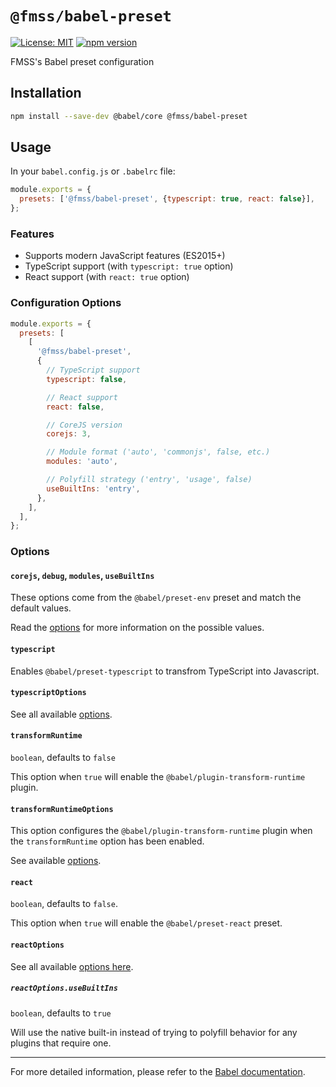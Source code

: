# `@fmss/babel-preset`

[![License: MIT](https://img.shields.io/badge/License-MIT-green.svg)](../../LICENSE.md) [![npm version](https://badge.fury.io/js/%40fmss%2Fbabel-preset.svg)](https://badge.fury.io/js/%40fmss%2Fbabel-preset.svg)

FMSS's Babel preset configuration

## Installation

```bash
npm install --save-dev @babel/core @fmss/babel-preset
```

## Usage

In your `babel.config.js` or `.babelrc` file:

```js
module.exports = {
  presets: ['@fmss/babel-preset', {typescript: true, react: false}],
};
```

### Features

- Supports modern JavaScript features (ES2015+)
- TypeScript support (with `typescript: true` option)
- React support (with `react: true` option)

### Configuration Options

```js
module.exports = {
  presets: [
    [
      '@fmss/babel-preset',
      {
        // TypeScript support
        typescript: false,

        // React support
        react: false,

        // CoreJS version
        corejs: 3,

        // Module format ('auto', 'commonjs', false, etc.)
        modules: 'auto',

        // Polyfill strategy ('entry', 'usage', false)
        useBuiltIns: 'entry',
      },
    ],
  ],
};
```

### Options

#### `corejs`, `debug`, `modules`, `useBuiltIns`

These options come from the `@babel/preset-env` preset and match the default values.

Read the [options](https://babeljs.io/docs/en/babel-preset-env#options) for more information on the possible values.

#### `typescript`

Enables `@babel/preset-typescript` to transfrom TypeScript into Javascript.

#### `typescriptOptions`

See all available [options](https://babeljs.io/docs/en/babel-preset-typescript).

#### `transformRuntime`

`boolean`, defaults to `false`

This option when `true` will enable the `@babel/plugin-transform-runtime` plugin.

#### `transformRuntimeOptions`

This option configures the `@babel/plugin-transform-runtime` plugin when the `transformRuntime` option has been enabled.

See available [options](https://babeljs.io/docs/en/babel-plugin-transform-runtime).

#### `react`

`boolean`, defaults to `false`.

This option when `true` will enable the `@babel/preset-react` preset.

#### `reactOptions`

See all available [options here](https://babeljs.io/docs/en/babel-preset-react).

##### `reactOptions.useBuiltIns`

`boolean`, defaults to `true`

Will use the native built-in instead of trying to polyfill behavior for any plugins that require one.

---

For more detailed information, please refer to the [Babel documentation](https://babeljs.io/docs/en/presets).
